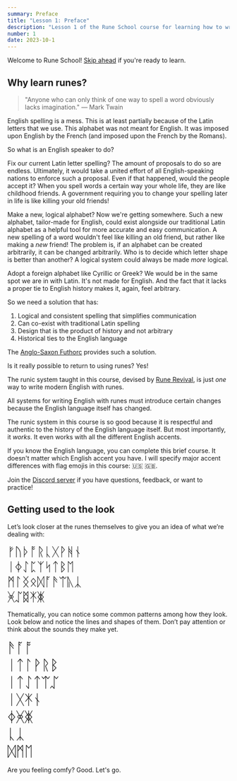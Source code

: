 ```yaml
---
summary: Preface
title: "Lesson 1: Preface"
description: "Lesson 1 of the Rune School course for learning how to write Modern English with the Anglo-Saxon futhorc"
number: 1
date: 2023-10-1
---
```


Welcome to Rune School! [Skip ahead](#getting-used-to-the-look) if you're ready to learn.

## Why learn runes?

> "Anyone who can only think of one way to spell a word obviously lacks imagination." ― Mark Twain

English spelling is a mess. This is at least partially because of the Latin letters that we use. This alphabet was not meant for English. It was imposed upon English by the French (and imposed upon the French by the Romans).

So what is an English speaker to do? 

Fix our current Latin letter spelling? The amount of proposals to do so are endless. Ultimately, it would take a united effort of all English-speaking nations to enforce such a proposal. Even if that happened, would the people accept it? When you spell words a certain way your whole life, they are like childhood friends. A government requiring you to change your spelling later in life is like killing your old friends!

Make a new, logical alphabet? Now we're getting somewhere. Such a new alphabet, tailor-made for English, could exist alongside our traditional Latin alphabet as a helpful tool for more accurate and easy communication. A new spelling of a word wouldn't feel like killing an old friend, but rather like making a *new* friend! The problem is, if an alphabet can be created arbitrarily, it can be changed arbitrarily. Who is to decide which letter shape is better than another? A logical system could always be made *more* logical.

Adopt a foreign alphabet like Cyrillic or Greek? We would be in the same spot we are in with Latin. It's not made for English. And the fact that it lacks a proper tie to English history makes it, again, feel arbitrary.

So we need a solution that has:

1. Logical and consistent spelling that simplifies communication
2. Can co-exist with traditional Latin spelling
3. Design that is the product of history and not arbitrary 
4. Historical ties to the English language

The [Anglo-Saxon Futhorc](https://en.wikipedia.org/wiki/Anglo-Saxon_runes) provides such a solution.

Is it really possible to return to using runes? Yes!

The runic system taught in this course, devised by [Rune Revival](https://www.youtube.com/@LearnRunes), is just *one* way to write modern English with runes. 

All systems for writing English with runes must introduce certain changes because the English language itself has changed. 

The runic system in this course is so good because it is respectful and authentic to the history of the English language itself. But most importantly, it *works*. It even works with all the different English accents.

If you know the English language, you can complete this brief course. It doesn't matter which English accent you have. I will specify major accent differences with flag emojis in this course: 🇺🇸 🇬🇧.

Join the [Discord server](https://discord.gg/BThW4fxAwN) if you have questions, feedback, or want to practice!

## Getting used to the look

Let’s look closer at the runes themselves to give you an idea of what we’re dealing with:

<div style="font-size:2em;">ᚠᚢᚦᚩᚱᚳᚷᚹᚻᚾ</div>
<div style="font-size:2em;">ᛁᛄᛇᛈᛉᛋᛏᛒᛖ</div>
<div style="font-size:2em;">ᛗᛚᛝᛟᛞᚪᚫᛠᚣᛣ</div>
<div style="font-size:2em;">ᚸᛢᛥᛡᛤ</div>

Thematically, you can notice some common patterns among how they look. Look below and notice the lines and shapes of them. Don’t pay attention or think about the sounds they make yet.

<div style="font-size:2.3em;">ᚫᚪᚩ</div>
<div style="font-size:2.3em;">ᛁᛏᛚᚹᚱᛒ</div>
<div style="font-size:2.3em;">ᛁᛏᛇᛏᛠᛢ</div>
<div style="font-size:2.3em;">ᛁᚷᛡᚾ</div>
<div style="font-size:2.3em;">ᛄᚸᛤ</div>
<div style="font-size:2.3em;">ᚳᛣ</div>
<div style="font-size:2.3em;">ᛞᛗᛖ</div>

Are you feeling comfy? Good. Let's go.
